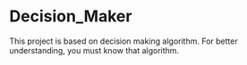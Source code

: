 # Decision_Maker
This project is based on decision making algorithm. For better understanding, you must know that algorithm.
